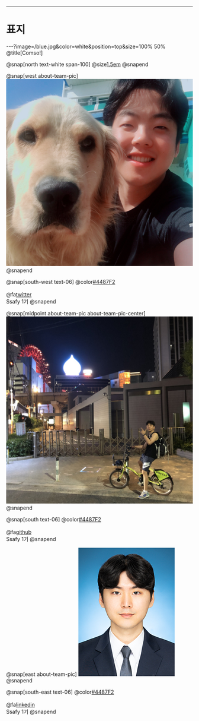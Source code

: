 ---
# 표지

---?image=/blue.jpg&color=white&position=top&size=100% 50% 
@title[Comso!]

@snap[north text-white span-100]
@size[1.5em](Comso!)
@snapend

@snap[west about-team-pic]
![kgh](/kgh.jpg)
@snapend

@snap[south-west text-06]
@color[#4487F2](권경훈) 
<br><br>
@fa[twitter](권경훈)
<br>
Ssafy 1기
@snapend

@snap[midpoint about-team-pic about-team-pic-center]
![jbb](jbb.jpg)
@snapend

@snap[south text-06]
@color[#4487F2](전준범)
<br><br>
@fa[github](~~~)
<br>
Ssafy 1기
@snapend

@snap[east about-team-pic]
![Taeho](/Taeho.jpg)
@snapend

@snap[south-east text-06]
@color[#4487F2](정태호)
<br><br>
@fa[linkedin](정태호)
<br>
Ssafy 1기
@snapend
